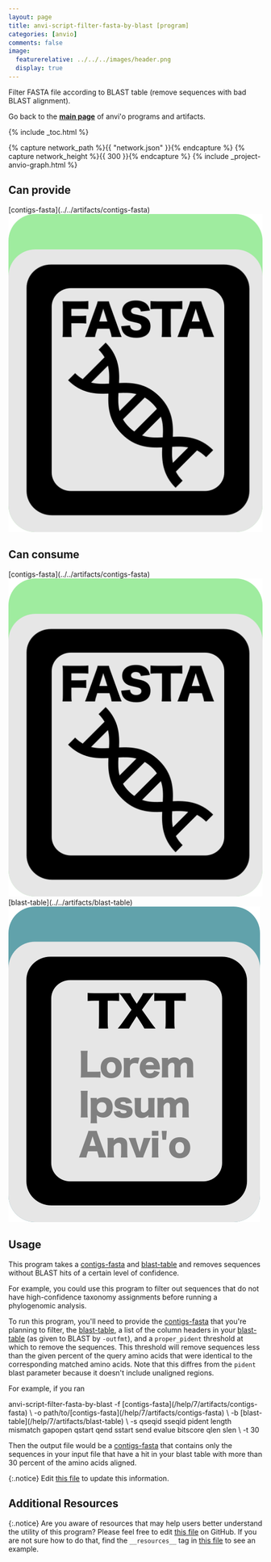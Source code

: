 ```yaml
---
layout: page
title: anvi-script-filter-fasta-by-blast [program]
categories: [anvio]
comments: false
image:
  featurerelative: ../../../images/header.png
  display: true
---
```


Filter FASTA file according to BLAST table (remove sequences with bad BLAST alignment).

Go back to the **[main page](../../)** of anvi'o programs and artifacts.


{% include _toc.html %}
<div id="svg" class="subnetwork"></div>
{% capture network_path %}{{ "network.json" }}{% endcapture %}
{% capture network_height %}{{ 300 }}{% endcapture %}
{% include _project-anvio-graph.html %}


## Can provide

<p style="text-align: left" markdown="1"><span class="artifact-p">[contigs-fasta](../../artifacts/contigs-fasta) <img src="../../images/icons/FASTA.png" class="artifact-icon-mini" /></span></p>

## Can consume

<p style="text-align: left" markdown="1"><span class="artifact-r">[contigs-fasta](../../artifacts/contigs-fasta) <img src="../../images/icons/FASTA.png" class="artifact-icon-mini" /></span> <span class="artifact-r">[blast-table](../../artifacts/blast-table) <img src="../../images/icons/TXT.png" class="artifact-icon-mini" /></span></p>

## Usage


This program takes a <span class="artifact-n">[contigs-fasta](/help/7/artifacts/contigs-fasta)</span> and <span class="artifact-n">[blast-table](/help/7/artifacts/blast-table)</span> and removes sequences without BLAST hits of a certain level of confidence. 

For example, you could use this program to filter out sequences that do not have high-confidence taxonomy assignments before running a phylogenomic analysis. 

To run this program, you'll need to provide the <span class="artifact-n">[contigs-fasta](/help/7/artifacts/contigs-fasta)</span> that you're planning to filter, the <span class="artifact-n">[blast-table](/help/7/artifacts/blast-table)</span>, a list of the column headers in your <span class="artifact-n">[blast-table](/help/7/artifacts/blast-table)</span> (as given to BLAST by `-outfmt`), and a `proper_pident` threshold at which to remove the sequences. This threshold will remove sequences less than the given percent of the query amino acids that were identical to the corresponding matched amino acids. Note that this diffres from the `pident` blast parameter because it doesn't include unaligned regions. 

For example, if you ran 

<div class="codeblock" markdown="1">
anvi&#45;script&#45;filter&#45;fasta&#45;by&#45;blast &#45;f <span class="artifact&#45;n">[contigs&#45;fasta](/help/7/artifacts/contigs&#45;fasta)</span> \
                                  &#45;o path/to/<span class="artifact&#45;n">[contigs&#45;fasta](/help/7/artifacts/contigs&#45;fasta)</span> \
                                  &#45;b <span class="artifact&#45;n">[blast&#45;table](/help/7/artifacts/blast&#45;table)</span> \
                                  &#45;s qseqid sseqid pident length mismatch gapopen qstart qend sstart send evalue bitscore qlen slen \
                                  &#45;t 30
</div>
        
Then the output file would be a <span class="artifact-n">[contigs-fasta](/help/7/artifacts/contigs-fasta)</span> that contains only the sequences in your input file that have a hit in your blast table with more than 30 percent of the amino acids aligned. 


{:.notice}
Edit [this file](https://github.com/merenlab/anvio/tree/master/anvio/docs/programs/anvi-script-filter-fasta-by-blast.md) to update this information.


## Additional Resources



{:.notice}
Are you aware of resources that may help users better understand the utility of this program? Please feel free to edit [this file](https://github.com/merenlab/anvio/tree/master/bin/anvi-script-filter-fasta-by-blast) on GitHub. If you are not sure how to do that, find the `__resources__` tag in [this file](https://github.com/merenlab/anvio/blob/master/bin/anvi-interactive) to see an example.
